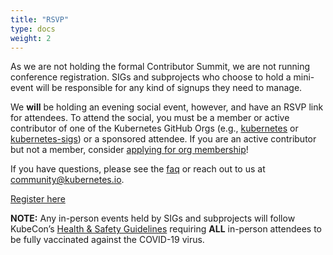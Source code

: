 ```yaml
---
title: "RSVP"
type: docs
weight: 2
---
```


As we are not holding the formal Contributor Summit, we are not running
conference registration. SIGs and subprojects who choose to hold a mini-event
will be responsible for any kind of signups they need to manage.

We **will** be holding an evening social event, however, and have an RSVP link
for attendees. To attend the social, you must be a member or active contributor
of one of the Kubernetes GitHub Orgs (e.g., [kubernetes] or [kubernetes-sigs]) or
a sponsored attendee. If you are an active contributor but not a member, consider
[applying for org membership]!

If you have questions, please see the [faq] or reach out to us at
community@kubernetes.io.

[Register here]


[Register here]: https://www.cvent.com/d/ymq151/4W?ct=f34626fb-147d-492c-81d2-b77ce49232c1
[faq]: /events/kcsna2021/faq/
[kubernetes]: https://github.com/kubernetes
[kubernetes-sigs]: https://github.com/kubernetes-sigs
[applying for org membership]: https://github.com/kubernetes/community/blob/master/community-membership.md#member

**NOTE:** Any in-person events held by SIGs and subprojects will follow KubeCon’s
[Health & Safety Guidelines] requiring **ALL** in-person attendees to be fully
vaccinated against the COVID-19 virus.

[Health & Safety Guidelines]: https://events.linuxfoundation.org/kubecon-cloudnativecon-north-america/attend/health-and-safety/

